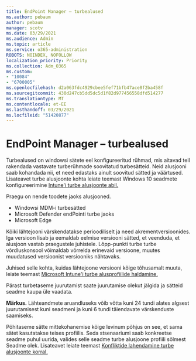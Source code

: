 ```yaml
---
title: EndPoint Manager – turbealused
ms.author: pebaum
author: pebaum
manager: scotv
ms.date: 03/29/2021
ms.audience: Admin
ms.topic: article
ms.service: o365-administration
ROBOTS: NOINDEX, NOFOLLOW
localization_priority: Priority
ms.collection: Adm_O365
ms.custom:
- "10084"
- "6700005"
ms.openlocfilehash: d2a063fdc4929cbee5fef71bfb47ace8f2ba458f
ms.sourcegitcommit: 430d247cb5dd5dc5d1f82d977456558dfd514277
ms.translationtype: MT
ms.contentlocale: et-EE
ms.lasthandoff: 03/29/2021
ms.locfileid: "51420877"
---
```

# <a name="endpoint-manager---security-baselines"></a>EndPoint Manager – turbealused

Turbealused on windowsi sätete eel konfigureeritud rühmad, mis aitavad teil rakendada vastavate turberühmade soovitatud turbesätteid. Neid alusjooni saab kohandada nii, et need edastaks ainult soovitud sätted ja väärtused. Lisateavet turbe alusjoonte kohta leiate teemast Windows 10 seadmete konfigureerimine [Intune'i turbe alusjoonte abil.](https://docs.microsoft.com/mem/intune/protect/security-baselines)

Praegu on nende toodete jaoks alusjooned.

- Windowsi MDM-i turbesätted
- Microsoft Defender endPointi turbe jaoks
- Microsoft Edge

Kõiki lähtejooni värskendatakse perioodiliselt ja need akrementversioonides. Iga versioon lisab ja eemaldab eelmise versiooni sätted, et veenduda, et alusjoon vastab praegustele juhistele. Lõpp-punkti turbe turbe võrdluskonsool võimaldab võrrelda erinevaid versioone, muutes muudatused versioonist versiooniks nähtavaks.

Juhised selle kohta, kuidas lähtejoone versiooni kõige tõhusamalt muuta, leiate teemast [Microsoft Intune'i turbe alusprofiilide haldamine.](https://docs.microsoft.com/mem/intune/protect/security-baselines-configure)

Pärast turbetaseme juurutamist saate juurutamise olekut jälgida ja sätteid seadme kaupa üle vaadata.

**Märkus.** Lähteandmete aruandluseks võib võtta kuni 24 tundi alates algsest juurutamisest kuni seadmeni ja kuni 6 tundi täiendavate värskenduste saamiseks. 

Põhitaseme sätte mittekohanemise kõige levinum põhjus on see, et sama sätet kasutatakse teises profiilis. Seda stsenaariumi saab konkreetse seadme puhul uurida, valides selle seadme turbe alusjoone profiili sõlmest Seadme olek. Lisateavet leiate teemast [Konfliktide lahendamine turbe alusjoonte korral.](https://docs.microsoft.com/mem/intune/protect/security-baselines-monitor#resolve-conflicts-for-security-baselines)
